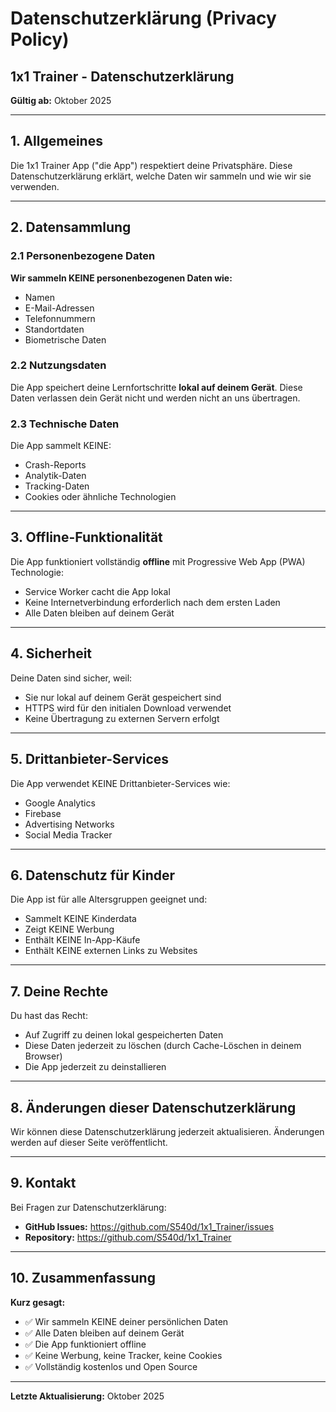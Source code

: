 # Datenschutzerklärung (Privacy Policy)

## 1x1 Trainer - Datenschutzerklärung

**Gültig ab:** Oktober 2025

---

## 1. Allgemeines

Die 1x1 Trainer App ("die App") respektiert deine Privatsphäre. Diese Datenschutzerklärung erklärt, welche Daten wir sammeln und wie wir sie verwenden.

---

## 2. Datensammlung

### 2.1 Personenbezogene Daten
**Wir sammeln KEINE personenbezogenen Daten wie:**
- Namen
- E-Mail-Adressen
- Telefonnummern
- Standortdaten
- Biometrische Daten

### 2.2 Nutzungsdaten
Die App speichert deine Lernfortschritte **lokal auf deinem Gerät**. Diese Daten verlassen dein Gerät nicht und werden nicht an uns übertragen.

### 2.3 Technische Daten
Die App sammelt KEINE:
- Crash-Reports
- Analytik-Daten
- Tracking-Daten
- Cookies oder ähnliche Technologien

---

## 3. Offline-Funktionalität

Die App funktioniert vollständig **offline** mit Progressive Web App (PWA) Technologie:
- Service Worker cacht die App lokal
- Keine Internetverbindung erforderlich nach dem ersten Laden
- Alle Daten bleiben auf deinem Gerät

---

## 4. Sicherheit

Deine Daten sind sicher, weil:
- Sie nur lokal auf deinem Gerät gespeichert sind
- HTTPS wird für den initialen Download verwendet
- Keine Übertragung zu externen Servern erfolgt

---

## 5. Drittanbieter-Services

Die App verwendet KEINE Drittanbieter-Services wie:
- Google Analytics
- Firebase
- Advertising Networks
- Social Media Tracker

---

## 6. Datenschutz für Kinder

Die App ist für alle Altersgruppen geeignet und:
- Sammelt KEINE Kinderdata
- Zeigt KEINE Werbung
- Enthält KEINE In-App-Käufe
- Enthält KEINE externen Links zu Websites

---

## 7. Deine Rechte

Du hast das Recht:
- Auf Zugriff zu deinen lokal gespeicherten Daten
- Diese Daten jederzeit zu löschen (durch Cache-Löschen in deinem Browser)
- Die App jederzeit zu deinstallieren

---

## 8. Änderungen dieser Datenschutzerklärung

Wir können diese Datenschutzerklärung jederzeit aktualisieren. Änderungen werden auf dieser Seite veröffentlicht.

---

## 9. Kontakt

Bei Fragen zur Datenschutzerklärung:
- **GitHub Issues:** https://github.com/S540d/1x1_Trainer/issues
- **Repository:** https://github.com/S540d/1x1_Trainer

---

## 10. Zusammenfassung

**Kurz gesagt:**
- ✅ Wir sammeln KEINE deiner persönlichen Daten
- ✅ Alle Daten bleiben auf deinem Gerät
- ✅ Die App funktioniert offline
- ✅ Keine Werbung, keine Tracker, keine Cookies
- ✅ Vollständig kostenlos und Open Source

---

**Letzte Aktualisierung:** Oktober 2025
